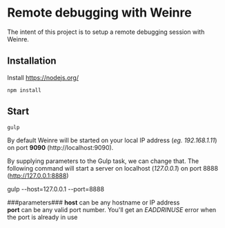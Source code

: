 # Remote debugging with Weinre

The intent of this project is to setup a remote debugging session with Weinre. 

## Installation

Install https://nodejs.org/

    npm install


## Start
  
    gulp

By default Weinre will be started on your local IP address (*eg. 192.168.1.11*) on port **9090** (http://localhost:9090).

By supplying parameters to the Gulp task, we can change that. The following command will start a server on localhost (*127.0.0.1*) on port 8888 (http://127.0.0.1:8888)<br />

  gulp --host=127.0.0.1 --port=8888

###parameters###
**host** can be any hostname or IP address <br />
**port** can be any valid port number. You'll get an *EADDRINUSE* error when the port is already in use
